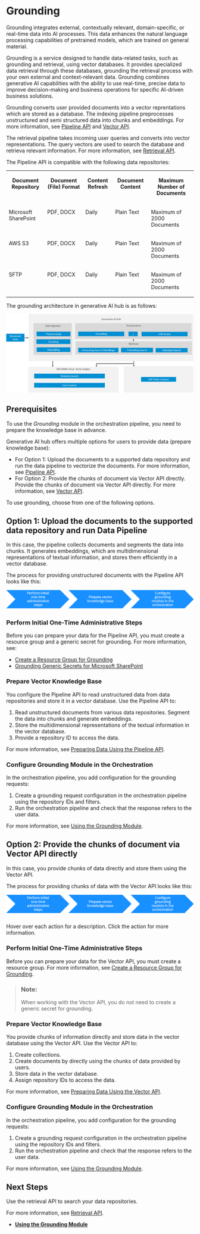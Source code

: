 <!-- loio454c5582ca434884bbdaf53480f6e993 -->

# Grounding

Grounding integrates external, contextually relevant, domain-specific, or real-time data into AI processes. This data enhances the natural language processing capabilities of pretrained models, which are trained on general material.

Grounding is a service designed to handle data-related tasks, such as grounding and retrieval, using vector databases. It provides specialized data retrieval through these databases, grounding the retrieval process with your own external and context-relevant data. Grounding combines generative AI capabilities with the ability to use real-time, precise data to improve decision-making and business operations for specific AI-driven business solutions.

Grounding converts user provided documents into a vector reprentations which are stored as a database. The indexing pipeline preprocesses unstructured and semi structured data into chunks and embeddings. For more information, see [Pipeline API](pipeline-api-a9badce.md) and [Vector API](vector-api-0358c5c.md).

The retrieval pipeline takes incoming user queries and converts into vector representations. The query vectors are used to search the database and retrieva relevant information. For more information, see [Retrieval API](retrieval-api-a27f4ad.md).

The Pipeline API is compatible with the following data repositories:


<table>
<tr>
<th valign="top">

Document Repository

</th>
<th valign="top">

Document \(File\) Format

</th>
<th valign="top">

Content Refresh

</th>
<th valign="top">

Document Content

</th>
<th valign="top">

Maximum Number of Documents

</th>
</tr>
<tr>
<td valign="top">

Microsoft SharePoint

</td>
<td valign="top">

PDF, DOCX

</td>
<td valign="top">

Daily

</td>
<td valign="top">

Plain Text

</td>
<td valign="top">

Maximum of 2000 Documents

</td>
</tr>
<tr>
<td valign="top">

AWS S3

</td>
<td valign="top">

PDF, DOCX

</td>
<td valign="top">

Daily

</td>
<td valign="top">

Plain Text

</td>
<td valign="top">

Maximum of 2000 Documents

</td>
</tr>
<tr>
<td valign="top">

SFTP

</td>
<td valign="top">

PDF, DOCX

</td>
<td valign="top">

Daily

</td>
<td valign="top">

Plain Text

</td>
<td valign="top">

Maximum of 2000 Documents

</td>
</tr>
</table>

The grounding architecture in generative AI hub is as follows:

![](images/grounding_e89c744.png)



<a name="loio454c5582ca434884bbdaf53480f6e993__section_jqm_flh_12c"/>

## Prerequisites

To use the *Grounding* module in the orchestration pipeline, you need to prepare the knowledge base in advance.

Generative AI hub offers multiple options for users to provide data \(prepare knowledge base\):

-   For Option 1: Upload the documents to a supported data repository and run the data pipeline to vectorize the documents. For more information, see [Pipeline API](pipeline-api-a9badce.md).
-   For Option 2: Provide the chunks of document via Vector API directly. Provide the chunks of document via Vector API directly. For more information, see [Vector API](vector-api-0358c5c.md).

To use grounding, choose from one of the following options.



<a name="loio454c5582ca434884bbdaf53480f6e993__section_m5z_hlh_12c"/>

## Option 1: Upload the documents to the supported data repository and run Data Pipeline

In this case, the pipeline collects documents and segments the data into chunks. It generates embeddings, which are multidimensional representations of textual information, and stores them efficiently in a vector database.

The process for providing unstructured documents with the Pipeline API looks like this:

![](images/Initial_One-Time_Administrative_Steps_017554a.png)



### Perform Initial One-Time Administrative Steps

Before you can prepare your data for the Pipeline API, you must create a resource group and a generic secret for grounding. For more information, see:

-   [Create a Resource Group for Grounding](create-a-resource-group-for-grounding-6712bfe.md)
-   [Grounding Generic Secrets for Microsoft SharePoint](grounding-generic-secrets-for-microsoft-sharepoint-bdea357.md)



### Prepare Vector Knowledge Base

You configure the Pipeline API to read unstructured data from data repositories and store it in a vector database. Use the Pipeline API to:

1.  Read unstructured documents from various data repositories. Segment the data into chunks and generate embeddings.
2.  Store the multidimensional representations of the textual information in the vector database.
3.  Provide a repository ID to access the data.

For more information, see [Preparing Data Using the Pipeline API](preparing-data-using-the-pipeline-api-9c972e2.md).



### Configure Grounding Module in the Orchestration

In the orchestration pipeline, you add configuration for the grounding requests:

1.  Create a grounding request configuration in the orchestration pipeline using the repository IDs and filters.
2.  Run the orchestration pipeline and check that the response refers to the user data.

For more information, see [Using the Grounding Module](using-the-grounding-module-4b6d4a8.md).



<a name="loio454c5582ca434884bbdaf53480f6e993__section_gzf_jlh_12c"/>

## Option 2: Provide the chunks of document via Vector API directly

In this case, you provide chunks of data directly and store them using the Vector API.

The process for providing chunks of data with the Vector API looks like this:

![](images/Initial_One-Time_Administrative_Steps_017554a.png)



### 

Hover over each action for a description. Click the action for more information.



### Perform Initial One-Time Administrative Steps

Before you can prepare your data for the Vector API, you must create a resource group. For more information, see [Create a Resource Group for Grounding](create-a-resource-group-for-grounding-6712bfe.md).

> ### Note:  
> When working with the Vector API, you do not need to create a generic secret for grounding.



### Prepare Vector Knowledge Base

You provide chunks of information directly and store data in the vector database using the Vector API. Use the Vector API to:

1.  Create collections.
2.  Create documents by directly using the chunks of data provided by users.
3.  Store data in the vector database.
4.  Assign repository IDs to access the data.

For more information, see [Preparing Data Using the Vector API](preparing-data-using-the-vector-api-221b03f.md).



### Configure Grounding Module in the Orchestration

In the orchestration pipeline, you add configuration for the grounding requests:

1.  Create a grounding request configuration in the orchestration pipeline using the repository IDs and filters.
2.  Run the orchestration pipeline and check that the response refers to the user data.

For more information, see [Using the Grounding Module](using-the-grounding-module-4b6d4a8.md).



<a name="loio454c5582ca434884bbdaf53480f6e993__section_wby_jrw_c2c"/>

## Next Steps

Use the retrieval API to search your data repositories.

For more information, see [Retrieval API](retrieval-api-a27f4ad.md).

-   **[Using the Grounding Module](using-the-grounding-module-4b6d4a8.md "")**  


